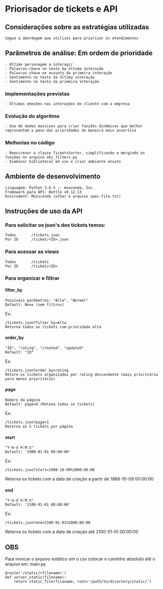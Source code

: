 # Priorisador de tickets e API

## Considerações sobre as estratégias utilizadas

	Segue a abordagem que utilizei para priorizar os atendimentos

## Parâmetros de análise: Em ordem de prioridade
	- Último personagem a interagir
	- Palavras-chave no texto da última interação
	- Palavras-chave no assunto da primeira interação
	- Sentimento no texto da última interação
	- Sentimento no texto da primeira interação

### Implementações previstas
	- Últimas emoções nas interações do cliente com a empresa

### Evolução do algoritmo 
	- Uso de dados massivos para criar funções dinâmicas que melhor representem o peso das prioridades de maneira mais assertiva

### Melhorias no código
	- Reescrever a classe TicketsSorter, simplificando e mergindo as funções no arquivo obj_filters.py
	- Examinar bibliotecas em uso e criar ambiente enxuto

## Ambiente de desenvolvimento

	Linguagem: Python 3.6.5 :: Anaconda, Inc.
	Framework para API: Bottle v0.12.13
	Enviroment: Miniconda (olhar o arquivo spec-file.txt)

## Instruções de uso da API

### Para solicitar os json's dos tickets temos:

	Todos		/tickets.json
	Por ID		/ticket/<ID>.json

### Para acessar as views
		
	Todos		/tickets
	Por ID		/ticket/<ID>

### Para organizar e filtrar

#### filter_by
	Possíveis parâmetros: "Alta", "Normal" 
	Default: None (sem filtros)

Ex:

	/tickets.json?filter_by=Alta
	Retorna todos os tickets com prioridade alta										

#### order_by
	"ID", "rating", "created", "updated" 
	Default: "ID"

Ex:	

	/tickets.json?order_by=rating
	Retorn os tickets organizados por rating descendente (mais prioritário para menos prioritário)

#### page
	Número da página
	Default: page=0 (Retona todos os tickets)

Ex:

	/tickets.json?page=1							
	Retorna os 5 tickets por página

#### start
	"Y-m-d H:M:S"
	Default: '1900-01-01 00:00:00'

Ex:

	/tickets.json?start=1988-10-09%2000:00:00
Retorna os tickets com a data de criação a partir de 1988-10-09 00:00:00

#### end
	"Y-m-d H:M:S"
	Default: '2100-01-01 00:00:00'

Ex:

	/tickets.json?end=2100-01-01%2000:00:00
Retorna os tickets com a data de criação até 2100-01-01 00:00:00

## OBS

Para invocar o arquivo estático om o css colocar o caminho absoluto até o arquivo em: main.py

	@route('/static/<filename>')
	def server_static(filename):
    	return static_file(filename, root='/path/to/directory/static/')